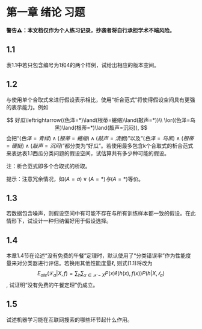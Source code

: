 <script type="text/javascript" async src="https://cdn.mathjax.org/mathjax/latest/MathJax.js?config=TeX-MML-AM_CHTML"> </script>

# 第一章 绪论 习题

**警告⚠️：本文档仅作为个人练习记录，抄袭者将自行承担学术不端风险。**



## 1.1 

表1.1中若只包含编号为1和4的两个样例，试给出相应的版本空间。



## 1.2

与使用单个合取式来进行假设表示相比，使用“析合范式”将使得假设空间具有更强的表示能力。例如

$$
好瓜\leftrightarrow((色泽=*)\land(根蒂=蜷缩)\land(敲声=*))\\
\lor((色泽=乌黑)\land(根蒂=*)\land(敲声=沉闷)),
$$
会把“$(色泽=青绿)\land(根蒂=蜷缩)\land(敲声=清脆)$”以及“$(色泽=乌黑)\land(根蒂=硬挺)\land(敲声=沉闷)$”都分类为“好瓜”。若使用最多包含k个合取式的析合范式来表达表1.1西瓜分类问题的假设空间，试估算共有多少种可能的假设。

注：析合范式即多个合取式的析取。

提示：注意冗余情况，如$(A=a)\lor(A=*)与(A=*)$等价。



## 1.3

若数据包含噪声，则假设空间中有可能不存在与所有训练样本都一致的假设。在此情形下，试设计一种归纳偏好用于假设选择。



## 1.4

本章1.4节在论述“没有免费的午餐”定理时，默认使用了“分类错误率”作为性能度量来对分类器进行评估。若换用其他性能度量$\ell$, 则式(1.1)将改为
$$
E_{ote}(\mathcal{L}_a|X,f)=\sum_h\sum_{x\in\mathcal{X}-X}P(x)\ell(h(x),f(x))P(h|X,\mathcal{l}_a)
$$
, 试证明“没有免费的午餐定理”仍成立。



## 1.5

试述机器学习能在互联网搜索的哪些环节起什么作用。
